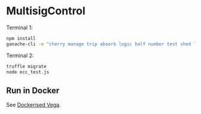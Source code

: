 # MultisigControl

Terminal 1:

```bash
npm install
ganache-cli -m "cherry manage trip absorb logic half number test shed logic purpose rifle"
```

Terminal 2:

```bash
truffle migrate
node ecc_test.js
```

## Run in Docker

See [Dockerised Vega](https://github.com/vegaprotocol/devops-infra/blob/master/doc/dockerisedvega.md).
